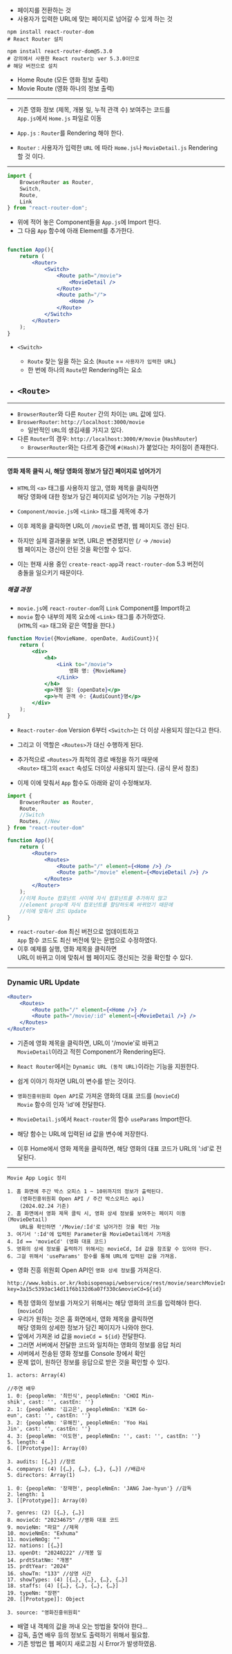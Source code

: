 
- 페이지를 전환하는 것
- 사용자가 입력한 URL에 맞는 페이지로 넘어갈 수 있게 하는 것

``` shell
npm install react-router-dom
# React Router 설치

npm install react-router-dom@5.3.0
# 강의에서 사용한 React router는 ver 5.3.0이므로
# 해당 버전으로 설치
```

- Home Route (모든 영화 정보 출력)
- Movie Route (영화 하나의 정보 출력)

---

- 기존 영화 정보 (제목, 개봉 일, 누적 관객 수) 보여주는 코드를 <br/>
	 `App.js`에서 `Home.js` 파일로 이동

- `App.js` : `Router`를 Rendering 해야 한다.
- `Router` : 사용자가 입력한 `URL` 에 따라 `Home.js`나 `MovieDetail.js` Rendering 할 것 이다.

---

``` js
import {
	BrowserRouter as Router,
	Switch,
	Route,
	Link
} from "react-router-dom";
```

- 위에 적어 놓은 Component들을 `App.js`에 Import 한다.
- 그 다음 `App` 함수에 아래 Element를 추가한다.

``` jsx

function App(){
	return (
		<Router>
			<Switch>
				<Route path="/movie">
					<MovieDetail />
				</Route>
				<Route path="/">
					<Home />
				</Route>
			</Switch>
		</Router>
	);
}
```

- `<Switch>` 
	- `Route` 찾는 일을 하는 요소 (`Route` == `사용자가 입력한 URL`)
	- 한 번에 하나의 `Route`만 Rendering하는 요소
	
- `<Route>` 
	- 

---

- `BrowserRouter`와 다른 `Router` 간의 차이는 `URL` 값에 있다.
- `BroswerRouter`: `http://localhost:3000/movie`  <br/>
	- 일반적인 `URL`의 생김새를 가지고 있다.
- 다른 `Router`의 경우: `http://localhost:3000/#/movie` (`HashRouter`)
	- `BrowserRouter`와는 다르게 중간에 `#(Hash)`가 붙었다는 차이점이 존재한다.

---

#### 영화 제목 클릭 시, 해당 영화의 정보가 담긴 페이지로 넘어가기


- `HTML`의 `<a>` 태그를 사용하지 않고, 영화 제목을 클릭하면 <br/>
	해당 영화에 대한 정보가 담긴 페이지로 넘어가는 기능 구현하기

- `Component/movie.js`에 `<Link>` 태그를 제목에 추가
- 이후 제목을 클릭하면 URL이 `/movie`로 변경, 웹 페이지도 갱신 된다.
- 하지만 실제 결과물을 보면,  URL은 변경됐지만 (`/` → `/movie`) <br/>
	웹 페이지는 갱신이 안된 것을 확인할 수 있다.
- 이는 현재 사용 중인 `create-react-app`과 `react-router-dom` 5.3 버전이 <br/>
	충돌을 일으키기 때문이다.

##### 해결 과정

- `movie.js`에 `react-router-dom`의 `Link` Component를 Import하고
- `movie` 함수 내부의 제목 요소에 `<Link>` 태그를 추가하였다. <br/>
	(`HTML`의 `<a>` 태그와 같은 역할을 한다.)

``` jsx
function Movie({MovieName, openDate, AudiCount}){
	return (
		<div>
			<h4>
				<Link to="/movie">
					영화 명: {MovieName}
				</Link>
			</h4>
			<p>개봉 일: {openDate}</p>
			<p>누적 관객 수: {AudiCount}명</p>
		</div>
	);
}
```

- `React-router-dom` Version 6부터 `<Switch>`는 더 이상 사용되지 않는다고 한다.
- 그리고 이 역할은 `<Routes>`가 대신 수행하게 된다.

- 추가적으로 `<Routes>`가 최적의 경로 배정을 하기 때문에 <br/>
	`<Route>` 태그의 `exact` 속성도 더이상 사용되지 않는다. (공식 문서 참조)

- 이제 이에 맞춰서 `App` 함수도 아래와 같이 수정해보자.

``` jsx
import {
	BrowserRouter as Router,
	Route,
	//Switch
	Routes, //New
} from "react-router-dom"

function App(){
	return (
		<Router>
			<Routes>
				<Route path="/" element={<Home />} />
				<Route path="/movie" element={<MovieDetail />} />
			</Routes>
		</Router>
	);
	//이제 Route 컴포넌트 사이에 자식 컴포넌트를 추가하지 않고
	//element prop에 자식 컴포넌트를 할당하도록 바뀌었기 때문에
	//이에 맞춰서 코드 Update
}
```

- `react-router-dom` 최신 버전으로 업데이트하고 <br/>
	`App` 함수 코드도 최신 버전에 맞는 문법으로 수정하였다.
- 이후 예제를 실행, 영화 제목을 클릭하면 <br/>
	 URL이 바뀌고 이에 맞춰서 웹 페이지도 갱신되는 것을 확인할 수 있다.

---

### Dynamic URL Update

``` jsx
<Router>
	<Routes>
		<Route path="/" element={<Home />} />
		<Route path="/movie/:id" element={<MovieDetail />} />
	</Routes>
</Router>
```

- 기존에 영화 제목을 클릭하면, URL이 '/movie'로 바뀌고 <br/>
	`MovieDetail`이라고 적힌 Component가 Rendering된다.
- `React Router`에서는 `Dynamic URL (동적 URL)`이라는 기능을 지원한다.
- 쉽게 이야기 하자면 URL이 변수를 받는 것이다.
- `영화진흥위원회 Open API`로 가져온 영화의 대표 코드를 (`movieCd`) <br/>
	`Movie` 함수의 인자 'id'에 전달한다. 
- `MovieDetail.js`에서 `React-router`의 함수 `useParams` Import한다.
- 해당 함수는 URL에 입력된 id 값을 변수에 저장한다.
	
- 이후 Home에서 영화 제목을 클릭하면, 해당 영화의 대표 코드가 URL의 ':id'로 전달된다.

---

```
Movie App Logic 정리

1. 홈 화면에 주간 박스 오피스 1 ~ 10위까지의 정보가 출력된다.
	(영화진흥위원회 Open API / 주간 박스오피스 api)
	(2024.02.24 기준)
2. 홈 화면에서 영화 제목 클릭 시, 영화 상세 정보를 보여주는 페이지 이동 (MovieDetail)
	URL을 확인하면 '/Movie/:Id'로 넘어가진 것을 확인 가능
3. 여기서 ':Id'에 입력된 Parameter을 MovieDetail에서 가져옴
4. Id == 'movieCd' (영화 대표 코드)
5. 영화의 상세 정보를 출력하기 위해서는 movieCd, Id 값을 참조할 수 있어야 한다.
6. 그걸 위해서 'useParams' 함수를 통해 URL에 입력된 값을 가져옴.
```

- 영화 진흥 위원회 Open API인 `영화 상세 정보`를 가져온다.

```
http://www.kobis.or.kr/kobisopenapi/webservice/rest/movie/searchMovieInfo.json?key=3a15c5393ac14d11f6b132d6a07f330c&movieCd=${id}
```

- 특정 영화의 정보를 가져오기 위해서는 해당 영화의 코드를 입력해야 한다. (`movieCd`)
- 우리가 원하는 것은 홈 화면에서, 영화 제목을 클릭하면 <br/>
	해당 영화의 상세한 정보가 담긴 페이지가 나와야 한다.
- 앞에서 가져온 id 값을 `movieCd = ${id}` 전달한다.
- 그러면 서버에서 전달한 코드와 일치하는 영화의 정보를 응답 처리
- 서버에서 전송된 영화 정보를 Console 창에서 확인
- 문제 없이, 원하던 정보를 응답으로 받은 것을 확인할 수 있다.

```
1. actors: Array(4)

//주연 배우
1. 0: {peopleNm: '최민식', peopleNmEn: 'CHOI Min-shik', cast: '', castEn: ''}
2. 1: {peopleNm: '김고은', peopleNmEn: 'KIM Go-eun', cast: '', castEn: ''}
3. 2: {peopleNm: '유해진', peopleNmEn: 'Yoo Hai Jin', cast: '', castEn: ''}
4. 3: {peopleNm: '이도현', peopleNmEn: '', cast: '', castEn: ''}
5. length: 4
6. [[Prototype]]: Array(0)

3. audits: [{…}] //장르
4. companys: (4) [{…}, {…}, {…}, {…}] //배급사
5. directors: Array(1)

1. 0: {peopleNm: '장재현', peopleNmEn: 'JANG Jae-hyun'} //감독
2. length: 1
3. [[Prototype]]: Array(0)

7. genres: (2) [{…}, {…}]
8. movieCd: "20234675" //영화 대표 코드
9. movieNm: "파묘" //제목
10. movieNmEn: "Exhuma"
11. movieNmOg: ""
12. nations: [{…}]
13. openDt: "20240222" //개봉 일
14. prdtStatNm: "개봉"
15. prdtYear: "2024"
16. showTm: "133" //상영 시간
17. showTypes: (4) [{…}, {…}, {…}, {…}]
18. staffs: (4) [{…}, {…}, {…}, {…}]
19. typeNm: "장편"
20. [[Prototype]]: Object

3. source: "영화진흥위원회"
```


- 배열 내 객체의 값을 꺼내 오는 방법을 찾아야 한다...
- 감독, 출연 배우 등의 정보도 출력하기 위해서 필요함.
- 기존 방법은 웹 페이지 새로고침 시 Error가 발생하였음.
